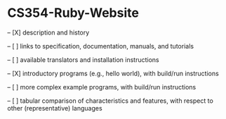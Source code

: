 # CS354-Ruby-Website

– [X] description and history

– [ ] links to specification, documentation, manuals, and tutorials

– [ ] available translators and installation instructions

– [X] introductory programs (e.g., hello world), with build/run instructions

– [ ] more complex example programs, with build/run instructions

– [ ] tabular comparison of characteristics and features, with respect to other (representative) languages
